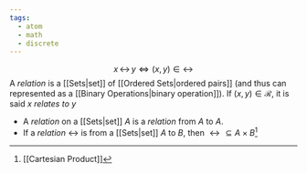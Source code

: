 ```yaml
---
tags:
  - atom
  - math
  - discrete
---
```

$$x \,\rel\, y \iff (x,y) \in \rel$$
A *relation* is a [[Sets|set]] of [[Ordered Sets|ordered pairs]] (and thus can represented as a [[Binary Operations|binary operation]]). If $(x, y) \in \mathcal{R}$, it is said *$\mathit{x}$ relates to $\mathit{y}$*
- A *relation* on a [[Sets|set]] $A$ is a *relation* from $A$ to $A$.
- If a *relation* $\rel$ is from a [[Sets|set]] $A$ to $B$, then $\rel \subseteq A \times B$[^1]

[^1]: [[Cartesian Product]]
